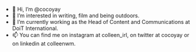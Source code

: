 - 👋 Hi, I’m @cocoyay
- 👀 I’m interested in writing, film and being outdoors.
- 🌱 I’m currently working as the Head of Content and Communications at DoiT International.
- 📫 You can find me on instagram at colleen_irl, on twitter at cocoyay or on linkedin at colleenwm.

<!---
cocoyay/cocoyay is a ✨ special ✨ repository because its `README.md` (this file) appears on your GitHub profile.
You can click the Preview link to take a look at your changes.
--->
